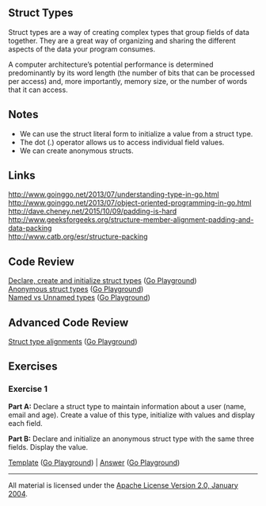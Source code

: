 ## Struct Types

Struct types are a way of creating complex types that group fields of data together. They are a great way of organizing and sharing the different aspects of the data your program consumes.

A computer architecture’s potential performance is determined predominantly by its word length (the number of bits that can be processed per access) and, more importantly, memory size, or the number of words that it can access. 

## Notes

* We can use the struct literal form to initialize a value from a struct type.
* The dot (.) operator allows us to access individual field values.
* We can create anonymous structs.

## Links

http://www.goinggo.net/2013/07/understanding-type-in-go.html  
http://www.goinggo.net/2013/07/object-oriented-programming-in-go.html  
http://dave.cheney.net/2015/10/09/padding-is-hard  
http://www.geeksforgeeks.org/structure-member-alignment-padding-and-data-packing  
http://www.catb.org/esr/structure-packing

## Code Review

[Declare, create and initialize struct types](example1/example1.go) ([Go Playground](http://play.golang.org/p/TEmOrIxl_P))  
[Anonymous struct types](example2/example2.go) ([Go Playground](http://play.golang.org/p/x-Dpp9Ts_U))  
[Named vs Unnamed types](example3/example3.go) ([Go Playground](http://play.golang.org/p/QREkSIDAuW))

## Advanced Code Review

[Struct type alignments](advanced/example1/example1.go) ([Go Playground](http://play.golang.org/p/MQqKUYXoUK))

## Exercises

### Exercise 1

**Part A:** Declare a struct type to maintain information about a user (name, email and age). Create a value of this type, initialize with values and display each field.

**Part B:** Declare and initialize an anonymous struct type with the same three fields. Display the value.

[Template](exercises/template1/template1.go) ([Go Playground](http://play.golang.org/p/PvQKHgf9jZ)) | 
[Answer](exercises/exercise1/exercise1.go) ([Go Playground](http://play.golang.org/p/8CtSrnTp-1))
___
All material is licensed under the [Apache License Version 2.0, January 2004](http://www.apache.org/licenses/LICENSE-2.0).
